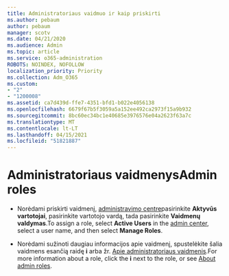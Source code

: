 ```yaml
---
title: Administratoriaus vaidmuo ir kaip priskirti
ms.author: pebaum
author: pebaum
manager: scotv
ms.date: 04/21/2020
ms.audience: Admin
ms.topic: article
ms.service: o365-administration
ROBOTS: NOINDEX, NOFOLLOW
localization_priority: Priority
ms.collection: Adm_O365
ms.custom:
- "2"
- "1200008"
ms.assetid: ca7d439d-ffe7-4351-bfd1-b022e4056138
ms.openlocfilehash: 6679f67b5f3059a5a152ee492ca2973f15a9b932
ms.sourcegitcommit: 8bc60ec34bc1e40685e3976576e04a2623f63a7c
ms.translationtype: MT
ms.contentlocale: lt-LT
ms.lasthandoff: 04/15/2021
ms.locfileid: "51821887"
---
```

# <a name="admin-roles"></a><span data-ttu-id="12fd9-102">Administratoriaus vaidmenys</span><span class="sxs-lookup"><span data-stu-id="12fd9-102">Admin roles</span></span>

- <span data-ttu-id="12fd9-103">Norėdami priskirti vaidmenį, [administravimo centre](https://admin.microsoft.com/Adminportal/Home#/users)pasirinkite **Aktyvūs vartotojai**, pasirinkite vartotojo vardą, tada pasirinkite **Vaidmenų valdymas**.</span><span class="sxs-lookup"><span data-stu-id="12fd9-103">To assign a role, select **Active Users** in the [admin center](https://admin.microsoft.com/Adminportal/Home#/users), select a user name, and then select  **Manage Roles**.</span></span>

- <span data-ttu-id="12fd9-104">Norėdami sužinoti daugiau informacijos apie vaidmenį, spustelėkite šalia vaidmens esančią raidę **i** arba žr. [Apie administratoriaus vaidmenis](https://docs.microsoft.com/microsoft-365/admin/add-users/about-admin-roles).</span><span class="sxs-lookup"><span data-stu-id="12fd9-104">For more information about a role, click the **i** next to the role, or see [About admin roles](https://docs.microsoft.com/microsoft-365/admin/add-users/about-admin-roles).</span></span>